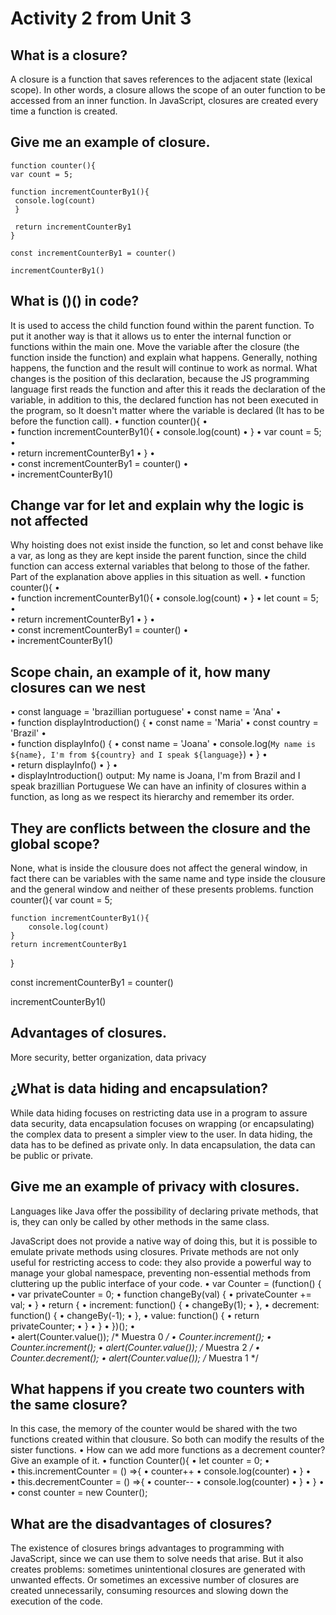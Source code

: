 
# Activity 2 from Unit 3
    
## What is a closure? 

A closure is a function that saves references to the adjacent state (lexical scope). In other words, a closure allows the scope of an outer function to be accessed from an inner function. In JavaScript, closures are created every time a function is created.

## Give me an example of closure. 

```
function counter(){
var count = 5;

function incrementCounterBy1(){
 console.log(count)
 }
	
 return incrementCounterBy1
}

const incrementCounterBy1 = counter()

incrementCounterBy1()

```

## What is ()() in code? 

It is used to access the child function found within the parent function. To put it another way is that it allows us to enter the internal function or functions within the main one.
Move the variable after the closure (the function inside the function) and explain what happens. 
Generally, nothing happens, the function and the result will continue to work as normal. What changes is the position of this declaration, because the JS programming language first reads the function and after this it reads the declaration of the variable, in addition to this, the declared function has not been executed in the program, so It doesn't matter where the variable is declared (It has to be before the function call).
•	function counter(){
•	    
•	    function incrementCounterBy1(){
•	        console.log(count)
•	    }
•	    var count = 5;
•	
•	    return incrementCounterBy1
•	}
•	
•	const incrementCounterBy1 = counter()
•	
•	incrementCounterBy1()

## Change var for let and explain why the logic is not affected 

Why hoisting does not exist inside the function, so let and const behave like a var, as long as they are kept inside the parent function, since the child function can access external variables that belong to those of the father. Part of the explanation above applies in this situation as well.
•	function counter(){
•	    
•	    function incrementCounterBy1(){
•	        console.log(count)
•	    }
•	    let count = 5;
•	
•	    return incrementCounterBy1
•	}
•	
•	const incrementCounterBy1 = counter()
•	
•	incrementCounterBy1()

## Scope chain, an example of it, how many closures can we nest 

•	const language = 'brazillian portuguese'
•	const name = 'Ana'
•	
•	function displayIntroduction() {
•	  const name = 'Maria'
•	  const country = 'Brazil'
•	
•	  function displayInfo() {
•	    const name = 'Joana'
•	    console.log(`My name is ${name}, I'm from ${country} and I speak ${language}`)
•	  }
•	
•	  return displayInfo()
•	}
•	
•	displayIntroduction()
output: My name is Joana, I'm from Brazil and I speak brazillian Portuguese
We can have an infinity of closures within a function, as long as we respect its hierarchy and remember its order.

## They are conflicts between the closure and the global scope? 

None, what is inside the clousure does not affect the general window, in fact there can be variables with the same name and type inside the clousure and the general window and neither of these presents problems.
function counter(){
    var count = 5;

    function incrementCounterBy1(){
        console.log(count)
    }
    return incrementCounterBy1
}

const incrementCounterBy1 = counter()

incrementCounterBy1()


## Advantages of closures. 

More security, better organization, data privacy

## ¿What is data hiding and encapsulation? 

While data hiding focuses on restricting data use in a program to assure data security, data encapsulation focuses on wrapping (or encapsulating) the complex data to present a simpler view to the user. 
In data hiding, the data has to be defined as private only. In data encapsulation, the data can be public or private. 

## Give me an example of privacy with closures. 

Languages like Java offer the possibility of declaring private methods, that is, they can only be called by other methods in the same class.

JavaScript does not provide a native way of doing this, but it is possible to emulate private methods using closures. Private methods are not only useful for restricting access to code: they also provide a powerful way to manage your global namespace, preventing non-essential methods from cluttering up the public interface of your code.
•	var Counter = (function() {
•	  var privateCounter = 0;
•	  function changeBy(val) {
•	    privateCounter += val;
•	  }
•	  return {
•	    increment: function() {
•	      changeBy(1);
•	    },
•	    decrement: function() {
•	      changeBy(-1);
•	    },
•	    value: function() {
•	      return privateCounter;
•	    }
•	  }
•	})();
•	
•	alert(Counter.value()); /* Muestra 0 */
•	Counter.increment();
•	Counter.increment();
•	alert(Counter.value()); /* Muestra 2 */
•	Counter.decrement();
•	alert(Counter.value()); /* Muestra 1 */ 

## What happens if you create two counters with the same closure? 

In this case, the memory of the counter would be shared with the two functions created within that clousure. So both can modify the results of the sister functions.
•	How can we add more functions as a decrement counter? Give an example of it. 
•	function Counter(){
•	    let counter = 0;
•	
•	    this.incrementCounter = () =>{
•	        counter++
•	        console.log(counter)
•	    }
•	
•	    this.decrementCounter = () =>{
•	        counter--
•	        console.log(counter)
•	    }
•	}
•	
•	const counter = new Counter();

## What are the disadvantages of closures? 

The existence of closures brings advantages to programming with JavaScript, since we can use them to solve needs that arise. But it also creates problems: sometimes unintentional closures are generated with unwanted effects. Or sometimes an excessive number of closures are created unnecessarily, consuming resources and slowing down the execution of the code.

